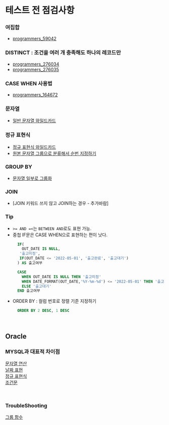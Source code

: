 # 테스트 전 점검사항
### 여집합
- [programmers_59042](https://github.com/TPA-ThreeProblemsAday/TPA_CHB/blob/main/hyobin/MYSQL/join/programmers_59042.sql)

### DISTINCT : 조건을 여러 개 충족해도 하나의 레코드만
- [programmers_276034](https://github.com/TPA-ThreeProblemsAday/TPA_CHB/blob/main/hyobin/MYSQL/distinct/programmers_276034.sql)
- [programmers_276035](https://github.com/AtomicLiquors/TPA_CHB/blob/main/hyobin/MYSQL/join/programmers_276035.sql)

### CASE WHEN 사용법
- [programmers_164672](https://github.com/TPA-ThreeProblemsAday/TPA_CHB/tree/main/hyobin/MYSQL/string)

### 문자열
- [일반 문자열 와일드카드](https://github.com/TPA-ThreeProblemsAday/TPA_CHB/blob/main/hyobin/MYSQL/string/programmers_157343.sql)

### 정규 표현식
- [정규 표현식 와일드카드](https://github.com/TPA-ThreeProblemsAday/TPA_CHB/blob/main/hyobin/MYSQL/string/regex/programmers_59045.sql)
- [원본 문자열 그룹으로 분류해서 순번 지정하기](https://github.com/AtomicLiquors/TPA_CHB/blob/main/hyobin/MYSQL/string/regex/programmers_164670.sql)

### GROUP BY
- [문자열 일부로 그룹화](https://github.com/TPA-ThreeProblemsAday/TPA_CHB/blob/main/hyobin/MYSQL/group/programmers_131529.sql)
  
### JOIN
- [JOIN 키워드 쓰지 않고 JOIN하는 경우 - 추가바람]

### Tip
- `>= AND =<`는 `BETWEEN AND`로도 표현 가능.
- 중첩 IF문은 CASE WHEN으로 표현하는 편이 낫다.
    ```SQL
      IF(
        OUT_DATE IS NULL, 
       '출고미정', 
       IF(OUT_DATE <= '2022-05-01', '출고완료', '출고대기')
      ) AS 출고여부
    ```
    ```SQL
      CASE
        WHEN OUT_DATE IS NULL THEN '출고미정' 
        WHEN DATE_FORMAT(OUT_DATE,'%Y-%m-%d') <= '2022-05-01' THEN '출고완료'
        ELSE '출고대기'
      END 출고여부 
    ```
- ORDER BY : 컬럼 번호로 정렬 기준 지정하기
    ```SQL
      ORDER BY 2 DESC, 1 DESC
    ```


<br>

## Oracle
### MYSQL과 대표적 차이점
[문자열 연산](https://github.com/AtomicLiquors/SQL_Test_Practice/blob/main/string/ORACLE_COMPARISON.MD)  
[날짜 표현](https://github.com/AtomicLiquors/SQL_Test_Practice/blob/main/date/Oracle_Comparison.md)  
[정규 표현식](https://github.com/AtomicLiquors/SQL_Test_Practice/blob/main/regex/Oracle_Comparison.MD)  
[조건문](https://github.com/AtomicLiquors/SQL_Test_Practice/blob/main/conditional/Oracle_Comparison.md)


<br>

### TroubleShooting
[그룹 함수](https://github.com/AtomicLiquors/SQL_Test_Practice/blob/main/group/Oracle.md)
